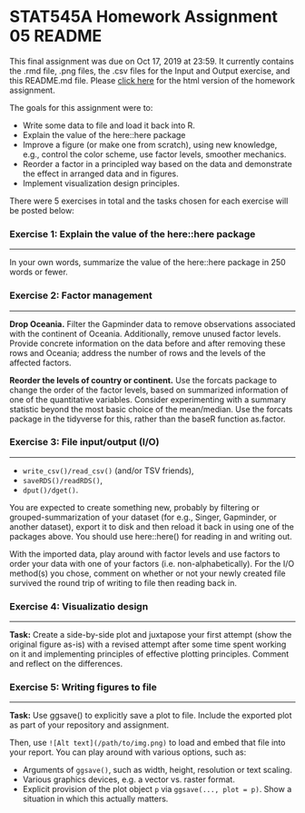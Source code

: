 # **STAT545A Homework Assignment 05 README**

This final assignment was due on Oct 17, 2019 at 23:59. It currently contains the .rmd file, .png files, the .csv files for the Input and Output exercise, and this README.md file. Please [click here](https://stat545-ubc-hw-2019-20.github.io/stat545-hw-mksm1228/hw05/hw05-factor.html) for the html version of the homework assignment. 

The goals for this assignment were to:

- Write some data to file and load it back into R.
- Explain the value of the here::here package
- Improve a figure (or make one from scratch), using new knowledge, e.g., control the color scheme, use factor levels, smoother mechanics.
- Reorder a factor in a principled way based on the data and demonstrate the effect in arranged data and in figures.
- Implement visualization design principles.

There were 5 exercises in total and the tasks chosen for each exercise will be posted below:

### **Exercise 1: Explain the value of the here::here package**

-------------------------------------------------------------

In your own words, summarize the value of the here::here package in 250 words or fewer.

### **Exercise 2: Factor management**

------------------------------------------------------------

**Drop Oceania.** Filter the Gapminder data to remove observations associated with the continent of Oceania. Additionally, remove unused factor levels. Provide concrete information on the data before and after removing these rows and Oceania; address the number of rows and the levels of the affected factors.

**Reorder the levels of country or continent.** Use the forcats package to change the order of the factor levels, based on summarized information of one of the quantitative variables. Consider experimenting with a summary statistic beyond the most basic choice of the mean/median. Use the forcats package in the tidyverse for this, rather than the baseR function as.factor.

### **Exercise 3: File input/output (I/O)**

------------------------------------------------------------

- ```write_csv()/read_csv()``` (and/or TSV friends),
- ```saveRDS()/readRDS()```,
- ```dput()/dget()```.

You are expected to create something new, probably by filtering or grouped-summarization of your dataset (for e.g., Singer, Gapminder, or another dataset), export it to disk and then reload it back in using one of the packages above. You should use here::here() for reading in and writing out.

With the imported data, play around with factor levels and use factors to order your data with one of your factors (i.e. non-alphabetically). For the I/O method(s) you chose, comment on whether or not your newly created file survived the round trip of writing to file then reading back in.

### **Exercise 4: Visualizatio design**

------------------------------------------------------------

**Task:** Create a side-by-side plot and juxtapose your first attempt (show the original figure as-is) with a revised attempt after some time spent working on it and implementing principles of effective plotting principles. Comment and reflect on the differences.

### **Exercise 5: Writing figures to file**

------------------------------------------------------------

**Task:** Use ggsave() to explicitly save a plot to file. Include the exported plot as part of your repository and assignment.

Then, use ```![Alt text](/path/to/img.png)``` to load and embed that file into your report. You can play around with various options, such as:

- Arguments of ```ggsave()```, such as width, height, resolution or text scaling.
- Various graphics devices, e.g. a vector vs. raster format.
- Explicit provision of the plot object ```p``` via ```ggsave(..., plot = p)```. Show a situation in which this actually matters.